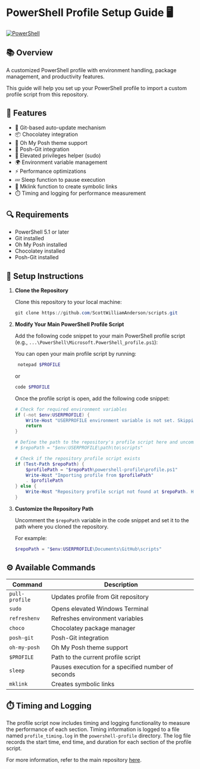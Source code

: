 # PowerShell Profile Setup Guide 🖥️

[![PowerShell](https://img.shields.io/badge/PowerShell-5.1+-blue.svg)](https://github.com/PowerShell/PowerShell)

## 📚 Overview

A customized PowerShell profile with environment handling, package management, and productivity features.

This guide will help you set up your PowerShell profile to import a custom profile script from this repository. 

## 📌 Features

- 🔄 Git-based auto-update mechanism
- 📦 Chocolatey integration
- 🎨 Oh My Posh theme support
- 🌿 Posh-Git integration
- 🔑 Elevated privileges helper (sudo)
- 🌍 Environment variable management
- ⚡ Performance optimizations
- 💤 Sleep function to pause execution
- 🔗 Mklink function to create symbolic links
- ⏱️ Timing and logging for performance measurement

## 🔍 Requirements

- PowerShell 5.1 or later
- Git installed
- Oh My Posh installed
- Chocolatey installed
- Posh-Git installed

## 🚀 Setup Instructions

1. **Clone the Repository**

   Clone this repository to your local machine:

   ```powershell
   git clone https://github.com/ScottWilliamAnderson/scripts.git
   ```

2. **Modify Your Main PowerShell Profile Script**

   Add the following code snippet to your main PowerShell profile script (e.g., `...\PowerShell\Microsoft.PowerShell_profile.ps1`):

   You can open your main profile script by running:

   ```powershell
    notepad $PROFILE
    ```

    or

    ```powershell
    code $PROFILE
    ```

    Once the profile script is open, add the following code snippet:

   ```powershell
   # Check for required environment variables
   if (-not $env:USERPROFILE) {
       Write-Host "USERPROFILE environment variable is not set. Skipping profile import."
       return
   }

   # Define the path to the repository's profile script here and uncomment the following line
   # $repoPath = "$env:USERPROFILE\path\to\scripts"

   # Check if the repository profile script exists
   if (Test-Path $repoPath) {
       $profilePath = "$repoPath\powershell-profile\profile.ps1"
       Write-Host "Importing profile from $profilePath"
       . $profilePath 
   } else {
       Write-Host "Repository profile script not found at $repoPath. Have you defined $repoPath in profile.ps1?"
   }
   ```

3. **Customize the Repository Path**

   Uncomment the `$repoPath` variable in the code snippet and set it to the path where you cloned the repository.

   For example:

   ```powershell
   $repoPath = "$env:USERPROFILE\Documents\GitHub\scripts"
   ```

## ⚙️ Available Commands

| Command | Description |
|---------|------------|
| `pull-profile` | Updates profile from Git repository |
| `sudo` | Opens elevated Windows Terminal |
| `refreshenv` | Refreshes environment variables |
| `choco` | Chocolatey package manager |
| `posh-git` | Posh-Git integration |
| `oh-my-posh` | Oh My Posh theme support |
| `$PROFILE` | Path to the current profile script |
| `sleep` | Pauses execution for a specified number of seconds |
| `mklink` | Creates symbolic links |

## ⏱️ Timing and Logging

The profile script now includes timing and logging functionality to measure the performance of each section. Timing information is logged to a file named `profile_timing.log` in the `powershell-profile` directory. The log file records the start time, end time, and duration for each section of the profile script.

For more information, refer to the main repository [here](../README.md).
